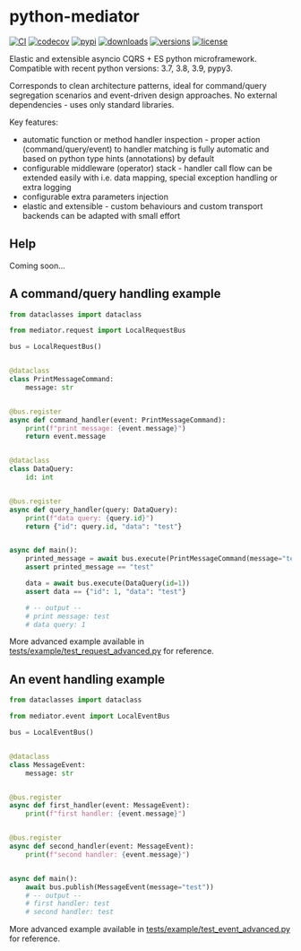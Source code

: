 # python-mediator

[![CI](https://github.com/dlski/python-mediator/workflows/CI/badge.svg?event=push)](https://github.com/dlski/python-mediator/actions?query=event%3Apush+branch%3Amaster+workflow%3ACI)
[![codecov](https://codecov.io/gh/dlski/python-mediator/branch/master/graph/badge.svg?token=DXIZA2T8W6)](https://codecov.io/gh/dlski/python-mediator)
[![pypi](https://img.shields.io/pypi/v/python-mediator.svg)](https://pypi.python.org/pypi/python-mediator)
[![downloads](https://img.shields.io/pypi/dm/python-mediator.svg)](https://pypistats.org/packages/python-mediator)
[![versions](https://img.shields.io/pypi/pyversions/python-mediator.svg)](https://github.com/dlski/python-mediator)
[![license](https://img.shields.io/github/license/dlski/python-mediator.svg)](https://github.com/dlski/python-mediator/blob/master/LICENSE)

Elastic and extensible asyncio CQRS + ES python microframework.
Compatible with recent python versions: 3.7, 3.8, 3.9, pypy3.

Corresponds to clean architecture patterns, ideal for
command/query segregation scenarios and event-driven design approaches.
No external dependencies - uses only standard libraries.

Key features:
- automatic function or method handler inspection -
  proper action (command/query/event) to handler matching is fully automatic
  and based on python type hints (annotations) by default
- configurable middleware (operator) stack -
  handler call flow can be extended easily
  with i.e. data mapping, special exception handling or extra logging
- configurable extra parameters injection
- elastic and extensible -
  custom behaviours and custom transport backends can be adapted with small effort

## Help
Coming soon...

## A command/query handling example
```python
from dataclasses import dataclass

from mediator.request import LocalRequestBus

bus = LocalRequestBus()


@dataclass
class PrintMessageCommand:
    message: str


@bus.register
async def command_handler(event: PrintMessageCommand):
    print(f"print message: {event.message}")
    return event.message


@dataclass
class DataQuery:
    id: int


@bus.register
async def query_handler(query: DataQuery):
    print(f"data query: {query.id}")
    return {"id": query.id, "data": "test"}


async def main():
    printed_message = await bus.execute(PrintMessageCommand(message="test"))
    assert printed_message == "test"

    data = await bus.execute(DataQuery(id=1))
    assert data == {"id": 1, "data": "test"}

    # -- output --
    # print message: test
    # data query: 1

```
More advanced example available in [tests/example/test_request_advanced.py](tests/example/test_request_advanced.py) for reference.

## An event handling example
```python
from dataclasses import dataclass

from mediator.event import LocalEventBus

bus = LocalEventBus()


@dataclass
class MessageEvent:
    message: str


@bus.register
async def first_handler(event: MessageEvent):
    print(f"first handler: {event.message}")


@bus.register
async def second_handler(event: MessageEvent):
    print(f"second handler: {event.message}")


async def main():
    await bus.publish(MessageEvent(message="test"))
    # -- output --
    # first handler: test
    # second handler: test
```
More advanced example available in [tests/example/test_event_advanced.py](tests/example/test_event_advanced.py) for reference.
